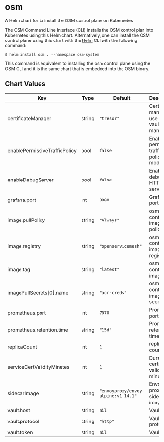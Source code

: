 osm
===
A Helm chart for to install the OSM control plane on Kubernetes

The OSM Command Line Interface (CLI) installs the OSM control plan into Kubernetes using this Helm chart. Alternatively, one can install the OSM control plane using this chart with the [Helm](https://helm.sh/docs/intro/install/) CLI with the following command:
```console
$ helm install osm . --namespace osm-system
```

This command is equivalent to installing the osm control plane using the OSM CLI and it is the same chart that is embedded into the OSM binary.


## Chart Values

| Key | Type | Default | Description |
|-----|------|---------|-------------|
| certificateManager | string | `"tresor"` | Certificate manager to use (tresor, vault, cert-manager) |
| enablePermissiveTrafficPolicy | bool | `false` | Enable permissive traffic policy mode |
| enableDebugServer | bool | `false` | Enable the debug HTTP server |
| grafana.port | int | `3000` | Grafana port |
| image.pullPolicy | string | `"Always"` | osm-controller image pull policy |
| image.registry | string | `"openservicemesh"` |  osm-controller image registry |
| image.tag | string | `"latest"` | osm-controller image tag |
| imagePullSecrets[0].name | string | `"acr-creds"` | osm-controller image pull secrets |
| prometheus.port | int | `7070` | Prometheus port |
| prometheus.retention.time | string | `"15d"` | Prometheus retention time |
| replicaCount | int | `1` | replica count |
| serviceCertValidityMinutes | int | `1` | Duration of certificate validity in minutes |
| sidecarImage | string | `"envoyproxy/envoy-alpine:v1.14.1"` | Envoy proxy sidecar image |
| vault.host | string | `nil` | Vault host |
| vault.protocol | string | `"http"` | Vault protocol |
| vault.token | string | `nil` | Vault token |
